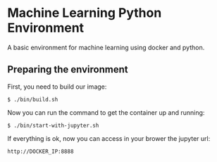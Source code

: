 # Machine Learning Python Environment

A basic environment for machine learning using docker and python.


## Preparing the environment

First, you need to build our image:

```
$ ./bin/build.sh
```

Now you can run the command to get the container up and running:

```
$ ./bin/start-with-jupyter.sh
```

If everything is ok, now you can access in your brower the jupyter url:

```
http://DOCKER_IP:8888
```
